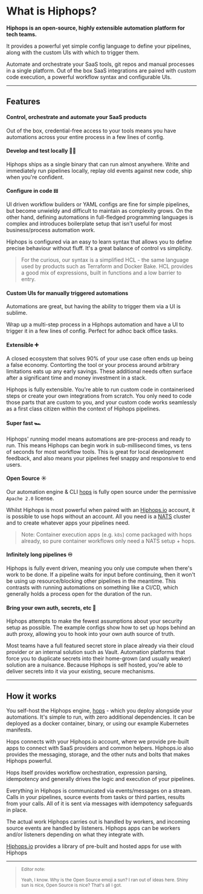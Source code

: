 # What is Hiphops?

**Hiphops is an open-source, highly extensible automation platform for tech teams.**

It provides a powerful yet simple config language to define your pipelines, along with the custom UIs with which to trigger them.<br>

Automate and orchestrate your SaaS tools, git repos and manual processes in a single platform. Out of the box SaaS integrations are paired with custom code execution, a powerful workflow syntax and configurable UIs.


---

## Features

#### Control, orchestrate and automate your SaaS products 

Out of the box, credential-free access to your tools means you have automations across your entire process in a few lines of config.


#### Develop and test locally 👩‍💻

Hiphops ships as a single binary that can run almost anywhere. Write and immediately run pipelines locally, replay old events against new code, ship when you're confident.


#### Configure in code 𝍌

UI driven workflow builders or YAML configs are fine for simple pipelines, but become unwieldy and difficult to maintain as complexity grows.
On the other hand, defining automations in full-fledged programming languages is complex and introduces boilerplate setup that isn't useful for most business/process automation work.

Hiphops is configured via an easy to learn syntax that allows you to define precise behaviour without fluff. It's a great balance of control vs simplicity.

> For the curious, our syntax is a simplified HCL - the same language used by products such as Terraform and Docker Bake. HCL provides a good mix of expressions, built in functions and a low barrier to entry.


#### Custom UIs for manually triggered automations

Automations are great, but having the ability to trigger them via a UI is sublime.

Wrap up a multi-step process in a Hiphops automation and have a UI to trigger it in a few lines of config. Perfect for adhoc back office tasks.


#### Extensible ➕

A closed ecosystem that solves 90% of your use case often ends up being a false economy. Contorting the tool or your process around arbitrary limitations eats up any early savings. These additional needs often surface after a significant time and money investment in a stack.

Hiphops is fully extensible. You're able to run custom code in containerised steps or create your own integrations from scratch. You only need to code those parts that are custom to you, and your custom code works seamlessly as a first class citizen within the context of Hiphops pipelines.


#### Super fast 🏎

Hiphops' running model means automations are pre-process and ready to run. This means Hiphops can begin work in sub-millisecond times, vs tens of seconds for most workflow tools. This is great for local development feedback, and also means your pipelines feel snappy and responsive to end users.


#### Open Source ☀️

Our automation engine & CLI [hops](https://github.com/hiphops-io/hops) is fully open source under the permissive `Apache 2.0` license.

Whilst Hiphops is most powerful when paired with an [Hiphops.io](https://www.hiphops.io) account, it is possible to use hops without an account. All you need is a [NATS](https://nats.io/) cluster and to create whatever apps your pipelines need.

> Note: Container execution apps (e.g. `k8s`) come packaged with hops already, so pure container workflows only need a NATS setup + hops.


#### Infinitely long pipelines ♾

Hiphops is fully event driven, meaning you only use compute when there's work to be done. If a pipeline waits for input before continuing, then it won't be using up resource/blocking other pipelines in the meantime. This contrasts with running automations on something like a CI/CD, which generally holds a process open for the duration of the run.


#### Bring your own auth, secrets, etc 🔐

Hiphops attempts to make the fewest assumptions about your security setup as possible. The example configs show how to set up hops behind an auth proxy, allowing you to hook into your own auth source of truth.

Most teams have a full featured secret store in place already via their cloud provider or an internal solution such as Vault. Automation platforms that force you to duplicate secrets into their home-grown (and usually weaker) solution are a nuisance. Because Hiphops is self hosted, you're able to deliver secrets into it via your existing, secure mechanisms.

---

## How it works

You self-host the Hiphops engine, [hops](https://github.com/hiphops-io/hops) - which you deploy alongside your automations. It's simple to run, with zero additional dependencies. It can be deployed as a docker container, binary, or using our example Kubernetes manifests.

Hops connects with your Hiphops.io account, where we provide pre-built apps to connect with SaaS providers and common helpers. Hiphops.io also provides the messaging, storage, and the other nuts and bolts that makes Hiphops powerful.

Hops itself provides workflow orchestration, expression parsing, idempotency and generally drives the logic and execution of your pipelines.

Everything in Hiphops is communicated via events/messages on a stream. Calls in your pipelines, source events from tasks or third parties, results from your calls. All of it is sent via messages with idempotency safeguards in place.

The actual work Hiphops carries out is handled by workers, and incoming source events are handled by listeners. Hiphops apps can be workers and/or listeners depending on what they integrate with.

[Hiphops.io](https://www.hiphops.io) provides a library of pre-built and hosted apps for use with Hiphops

---

> <small>Editor note:</small>
>
> <small>Yeah, I know. Why is the Open Source emoji a sun? I ran out of ideas here. Shiny sun is nice, Open Source is nice? That's all I got.</small>
